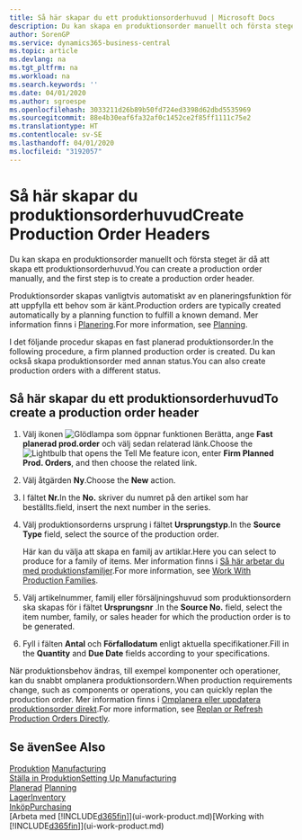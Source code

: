 ```yaml
---
title: Så här skapar du ett produktionsorderhuvud | Microsoft Docs
description: Du kan skapa en produktionsorder manuellt och första steget är då att skapa ett produktionsorderhuvud.
author: SorenGP
ms.service: dynamics365-business-central
ms.topic: article
ms.devlang: na
ms.tgt_pltfrm: na
ms.workload: na
ms.search.keywords: ''
ms.date: 04/01/2020
ms.author: sgroespe
ms.openlocfilehash: 3033211d26b89b50fd724ed3398d62dbd5535969
ms.sourcegitcommit: 88e4b30eaf6fa32af0c1452ce2f85ff1111c75e2
ms.translationtype: HT
ms.contentlocale: sv-SE
ms.lasthandoff: 04/01/2020
ms.locfileid: "3192057"
---
```

# <a name="create-production-order-headers"></a><span data-ttu-id="5e0fb-103">Så här skapar du produktionsorderhuvud</span><span class="sxs-lookup"><span data-stu-id="5e0fb-103">Create Production Order Headers</span></span>
<span data-ttu-id="5e0fb-104">Du kan skapa en produktionsorder manuellt och första steget är då att skapa ett produktionsorderhuvud.</span><span class="sxs-lookup"><span data-stu-id="5e0fb-104">You can create a production order manually, and the first step is to create a production order header.</span></span>

<span data-ttu-id="5e0fb-105">Produktionsorder skapas vanligtvis automatiskt av en planeringsfunktion för att uppfylla ett behov som är känt.</span><span class="sxs-lookup"><span data-stu-id="5e0fb-105">Production orders are typically created automatically by a planning function to fulfill a known demand.</span></span> <span data-ttu-id="5e0fb-106">Mer information finns i [Planering](production-planning.md).</span><span class="sxs-lookup"><span data-stu-id="5e0fb-106">For more information, see [Planning](production-planning.md).</span></span>   

<span data-ttu-id="5e0fb-107">I det följande procedur skapas en fast planerad produktionsorder.</span><span class="sxs-lookup"><span data-stu-id="5e0fb-107">In the following procedure, a firm planned production order is created.</span></span> <span data-ttu-id="5e0fb-108">Du kan också skapa produktionsorder med annan status.</span><span class="sxs-lookup"><span data-stu-id="5e0fb-108">You can also create production orders with a different status.</span></span>  

## <a name="to-create-a-production-order-header"></a><span data-ttu-id="5e0fb-109">Så här skapar du ett produktionsorderhuvud</span><span class="sxs-lookup"><span data-stu-id="5e0fb-109">To create a production order header</span></span>  
1.  <span data-ttu-id="5e0fb-110">Välj ikonen ![Glödlampa som öppnar funktionen Berätta](media/ui-search/search_small.png "Berätta vad du vill göra"), ange **Fast planerad prod.order** och välj sedan relaterad länk.</span><span class="sxs-lookup"><span data-stu-id="5e0fb-110">Choose the ![Lightbulb that opens the Tell Me feature](media/ui-search/search_small.png "Tell me what you want to do") icon, enter **Firm Planned Prod. Orders**, and then choose the related link.</span></span>  
2.  <span data-ttu-id="5e0fb-111">Välj åtgärden **Ny**.</span><span class="sxs-lookup"><span data-stu-id="5e0fb-111">Choose the **New** action.</span></span>  
3.  <span data-ttu-id="5e0fb-112">I fältet **Nr.**</span><span class="sxs-lookup"><span data-stu-id="5e0fb-112">In the **No.**</span></span> <span data-ttu-id="5e0fb-113">skriver du numret på den artikel som har beställts.</span><span class="sxs-lookup"><span data-stu-id="5e0fb-113">field, insert the next number in the series.</span></span>  
4.  <span data-ttu-id="5e0fb-114">Välj produktionsorderns ursprung i fältet **Ursprungstyp**.</span><span class="sxs-lookup"><span data-stu-id="5e0fb-114">In the **Source Type** field, select the source of the production order.</span></span>

    <span data-ttu-id="5e0fb-115">Här kan du välja att skapa en familj av artiklar.</span><span class="sxs-lookup"><span data-stu-id="5e0fb-115">Here you can select to produce for a family of items.</span></span> <span data-ttu-id="5e0fb-116">Mer information finns i [Så här arbetar du med produktionsfamiljer](production-how-work-family.md).</span><span class="sxs-lookup"><span data-stu-id="5e0fb-116">For more information, see [Work With Production Families](production-how-work-family.md).</span></span>
5.  <span data-ttu-id="5e0fb-117">Välj artikelnummer, familj eller försäljningshuvud som produktionsordern ska skapas för i fältet **Ursprungsnr** .</span><span class="sxs-lookup"><span data-stu-id="5e0fb-117">In the **Source No.** field, select the item number, family, or sales header for which the production order is to be generated.</span></span>  
6.  <span data-ttu-id="5e0fb-118">Fyll i fälten **Antal** och **Förfallodatum** enligt aktuella specifikationer.</span><span class="sxs-lookup"><span data-stu-id="5e0fb-118">Fill in the **Quantity** and **Due Date** fields according to your specifications.</span></span>  

<span data-ttu-id="5e0fb-119">När produktionsbehov ändras, till exempel komponenter och operationer, kan du snabbt omplanera produktionsordern.</span><span class="sxs-lookup"><span data-stu-id="5e0fb-119">When production requirements change, such as components or operations, you can quickly replan the production order.</span></span> <span data-ttu-id="5e0fb-120">Mer information finns i [Omplanera eller uppdatera produktionsorder direkt](production-how-to-replan-refresh-production-orders.md).</span><span class="sxs-lookup"><span data-stu-id="5e0fb-120">For more information, see [Replan or Refresh Production Orders Directly](production-how-to-replan-refresh-production-orders.md).</span></span> 

## <a name="see-also"></a><span data-ttu-id="5e0fb-121">Se även</span><span class="sxs-lookup"><span data-stu-id="5e0fb-121">See Also</span></span>  
<span data-ttu-id="5e0fb-122">[Produktion](production-manage-manufacturing.md)  </span><span class="sxs-lookup"><span data-stu-id="5e0fb-122">[Manufacturing](production-manage-manufacturing.md)  </span></span>  
[<span data-ttu-id="5e0fb-123">Ställa in Produktion</span><span class="sxs-lookup"><span data-stu-id="5e0fb-123">Setting Up Manufacturing</span></span>](production-configure-production-processes.md)  
<span data-ttu-id="5e0fb-124">[Planerad](production-planning.md)    </span><span class="sxs-lookup"><span data-stu-id="5e0fb-124">[Planning](production-planning.md)    </span></span>  
[<span data-ttu-id="5e0fb-125">Lager</span><span class="sxs-lookup"><span data-stu-id="5e0fb-125">Inventory</span></span>](inventory-manage-inventory.md)  
[<span data-ttu-id="5e0fb-126">Inköp</span><span class="sxs-lookup"><span data-stu-id="5e0fb-126">Purchasing</span></span>](purchasing-manage-purchasing.md)  
<span data-ttu-id="5e0fb-127">[Arbeta med [!INCLUDE[d365fin](includes/d365fin_md.md)]](ui-work-product.md)</span><span class="sxs-lookup"><span data-stu-id="5e0fb-127">[Working with [!INCLUDE[d365fin](includes/d365fin_md.md)]](ui-work-product.md)</span></span>
